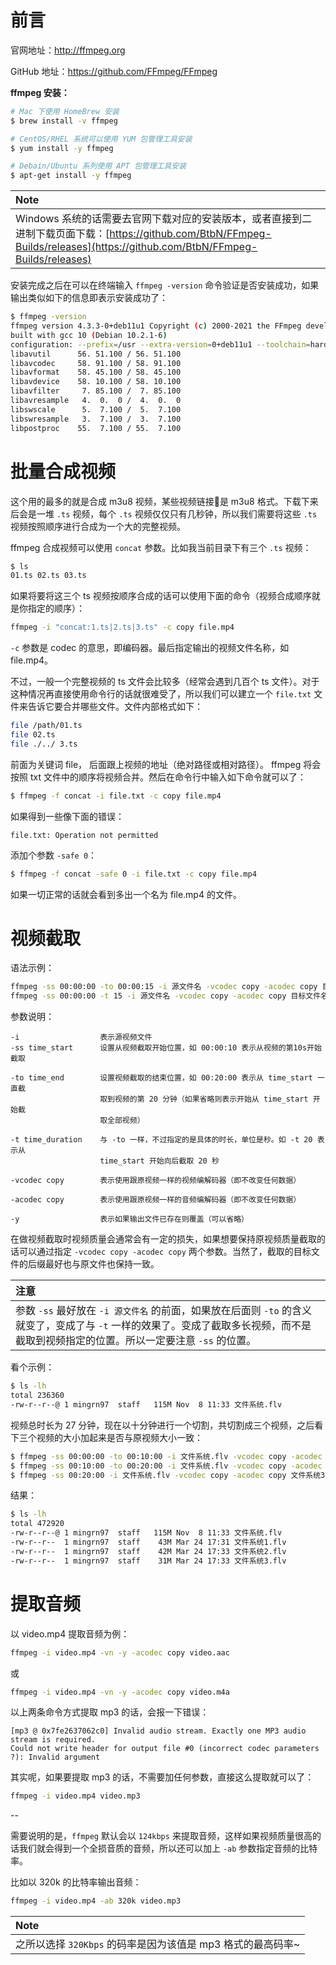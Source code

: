 # 前言

官网地址：http://ffmpeg.org

GitHub 地址：https://github.com/FFmpeg/FFmpeg

**ffmpeg 安装：**

```bash
# Mac 下使用 HomeBrew 安装
$ brew install -v ffmpeg

# CentOS/RHEL 系统可以使用 YUM 包管理工具安装
$ yum install -y ffmpeg

# Debain/Ubuntu 系列使用 APT 包管理工具安装
$ apt-get install -y ffmpeg
```

|**Note**|
|:-------|
|Windows 系统的话需要去官网下载对应的安装版本，或者直接到二进制下载页面下载：[https://github.com/BtbN/FFmpeg-Builds/releases](https://github.com/BtbN/FFmpeg-Builds/releases)|


安装完成之后在可以在终端输入 `ffmpeg -version` 命令验证是否安装成功，如果输出类似如下的信息即表示安装成功了：

```bash
$ ffmpeg -version
ffmpeg version 4.3.3-0+deb11u1 Copyright (c) 2000-2021 the FFmpeg developers
built with gcc 10 (Debian 10.2.1-6)
configuration: --prefix=/usr --extra-version=0+deb11u1 --toolchain=hardened --libdir=/usr/lib/x86_64-linux-gnu --incdir=/usr/include/x86_64-linux-gnu --arch=amd64 --enable-gpl --disable-stripping --enable-avresample --disable-filter=resample --enable-gnutls --enable-ladspa --enable-libaom --enable-libass --enable-libbluray --enable-libbs2b --enable-libcaca --enable-libcdio --enable-libcodec2 --enable-libdav1d --enable-libflite --enable-libfontconfig --enable-libfreetype --enable-libfribidi --enable-libgme --enable-libgsm --enable-libjack --enable-libmp3lame --enable-libmysofa --enable-libopenjpeg --enable-libopenmpt --enable-libopus --enable-libpulse --enable-librabbitmq --enable-librsvg --enable-librubberband --enable-libshine --enable-libsnappy --enable-libsoxr --enable-libspeex --enable-libsrt --enable-libssh --enable-libtheora --enable-libtwolame --enable-libvidstab --enable-libvorbis --enable-libvpx --enable-libwavpack --enable-libwebp --enable-libx265 --enable-libxml2 --enable-libxvid --enable-libzmq --enable-libzvbi --enable-lv2 --enable-omx --enable-openal --enable-opencl --enable-opengl --enable-sdl2 --enable-pocketsphinx --enable-libmfx --enable-libdc1394 --enable-libdrm --enable-libiec61883 --enable-chromaprint --enable-frei0r --enable-libx264 --enable-shared
libavutil      56. 51.100 / 56. 51.100
libavcodec     58. 91.100 / 58. 91.100
libavformat    58. 45.100 / 58. 45.100
libavdevice    58. 10.100 / 58. 10.100
libavfilter     7. 85.100 /  7. 85.100
libavresample   4.  0.  0 /  4.  0.  0
libswscale      5.  7.100 /  5.  7.100
libswresample   3.  7.100 /  3.  7.100
libpostproc    55.  7.100 / 55.  7.100
```


# 批量合成视频

这个用的最多的就是合成 m3u8 视频，某些视频链接🔗是 m3u8 格式。下载下来后会是一堆 `.ts` 视频，每个 `.ts` 视频仅仅只有几秒钟，所以我们需要将这些 `.ts` 视频按照顺序进行合成为一个大的完整视频。

ffmpeg 合成视频可以使用 `concat` 参数。比如我当前目录下有三个 `.ts` 视频：

```bash
$ ls
01.ts 02.ts 03.ts
```

如果将要将这三个 ts 视频按顺序合成的话可以使用下面的命令（视频合成顺序就是你指定的顺序）：

```bash
ffmpeg -i "concat:1.ts|2.ts|3.ts" -c copy file.mp4
```

`-c` 参数是 codec 的意思，即编码器。最后指定输出的视频文件名称，如 file.mp4。

不过，一般一个完整视频的 ts 文件会比较多（经常会遇到几百个 ts 文件）。对于这种情况再直接使用命令行的话就很难受了，所以我们可以建立一个 `file.txt` 文件来告诉它要合并哪些文件。文件内部格式如下：

```bash
file /path/01.ts
file 02.ts
file ./../ 3.ts
```

前面为关键词 file， 后面跟上视频的地址（绝对路径或相对路径）。 ffmpeg 将会按照 txt 文件中的顺序将视频合并。然后在命令行中输入如下命令就可以了：

```bash
$ ffmpeg -f concat -i file.txt -c copy file.mp4
```

如果得到一些像下面的错误：

```
file.txt: Operation not permitted
```

添加个参数 `-safe 0`：

```bash
$ ffmpeg -f concat -safe 0 -i file.txt -c copy file.mp4
```

如果一切正常的话就会看到多出一个名为 file.mp4 的文件。

# 视频截取

语法示例：

```bash
ffmpeg -ss 00:00:00 -to 00:00:15 -i 源文件名 -vcodec copy -acodec copy 目标文件名 -y
ffmpeg -ss 00:00:00 -t 15 -i 源文件名 -vcodec copy -acodec copy 目标文件名 -y
```

参数说明：

```
-i                  表示源视频文件
-ss time_start      设置从视频截取开始位置，如 00:00:10 表示从视频的第10s开始截取

-to time_end        设置视频截取的结束位置，如 00:20:00 表示从 time_start 一直截
                    取到视频的第 20 分钟（如果省略则表示开始从 time_start 开始截
                    取全部视频）

-t time_duration    与 -to 一样，不过指定的是具体的时长，单位是秒。如 -t 20 表示从
                    time_start 开始向后截取 20 秒

-vcodec copy        表示使用跟原视频一样的视频编解码器（即不改变任何数据）

-acodec copy        表示使用跟原视频一样的音频编解码器（即不改变任何数据）

-y                  表示如果输出文件已存在则覆盖（可以省略）
```

在做视频截取时视频质量会通常会有一定的损失，如果想要保持原视频质量截取的话可以通过指定 `-vcodec copy -acodec copy` 两个参数。当然了，截取的目标文件的后缀最好也与原文件也保持一致。

|**注意**|
|:-------|
|参数 `-ss` 最好放在 `-i 源文件名` 的前面，如果放在后面则 `-to` 的含义就变了，变成了与 `-t` 一样的效果了。变成了截取多长视频，而不是截取到视频指定的位置。所以一定要注意 `-ss` 的位置。|

看个示例：

```bash
$ ls -lh
total 236360
-rw-r--r--@ 1 mingrn97  staff   115M Nov  8 11:33 文件系统.flv
```

视频总时长为 27 分钟，现在以十分钟进行一个切割，共切割成三个视频，之后看下三个视频的大小加起来是否与原视频大小一致：

```bash
$ ffmpeg -ss 00:00:00 -to 00:10:00 -i 文件系统.flv -vcodec copy -acodec copy 文件系统1.flv
$ ffmpeg -ss 00:10:00 -to 00:20:00 -i 文件系统.flv -vcodec copy -acodec copy 文件系统2.flv
$ ffmpeg -ss 00:20:00 -i 文件系统.flv -vcodec copy -acodec copy 文件系统3.flv
```

结果：

```bash
$ ls -lh
total 472920
-rw-r--r--@ 1 mingrn97  staff   115M Nov  8 11:33 文件系统.flv
-rw-r--r--  1 mingrn97  staff    43M Mar 24 17:31 文件系统1.flv
-rw-r--r--  1 mingrn97  staff    42M Mar 24 17:33 文件系统2.flv
-rw-r--r--  1 mingrn97  staff    31M Mar 24 17:33 文件系统3.flv
```

# 提取音频

以 video.mp4 提取音频为例：

```bash
ffmpeg -i video.mp4 -vn -y -acodec copy video.aac
```

或

```bash
ffmpeg -i video.mp4 -vn -y -acodec copy video.m4a
```

以上两条命令方式提取 mp3 的话，会报一下错误：

```
[mp3 @ 0x7fe2637062c0] Invalid audio stream. Exactly one MP3 audio stream is required.
Could not write header for output file #0 (incorrect codec parameters ?): Invalid argument
```

其实呢，如果要提取 mp3 的话，不需要加任何参数，直接这么提取就可以了：

```bash
ffmpeg -i video.mp4 video.mp3
```

--

需要说明的是，`ffmpeg` 默认会以 `124kbps` 来提取音频，这样如果视频质量很高的话我们就会得到一个全损音质的音频，所以还可以加上 `-ab` 参数指定音频的比特率。

比如以 320k 的比特率输出音频：

```bash
ffmpeg -i video.mp4 -ab 320k video.mp3
```

|**Note**|
|:-------|
|之所以选择 `320Kbps` 的码率是因为该值是 mp3 格式的最高码率~|



